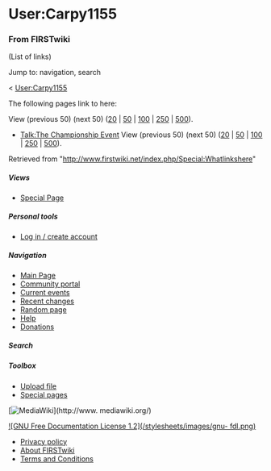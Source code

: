 # User:Carpy1155

### From FIRSTwiki

(List of links)

Jump to: navigation, search

&lt; [User:Carpy1155](/index.php?title=User:Carpy1155&redirect=no
"User:Carpy1155" )  

The following pages link to here:

View (previous 50) (next 50)
([20](/index.php?title=Special:Whatlinkshere/User:Carpy1155&limit=20&from=0
"Special:Whatlinkshere/User:Carpy1155" ) |
[50](/index.php?title=Special:Whatlinkshere/User:Carpy1155&limit=50&from=0
"Special:Whatlinkshere/User:Carpy1155" ) |
[100](/index.php?title=Special:Whatlinkshere/User:Carpy1155&limit=100&from=0
"Special:Whatlinkshere/User:Carpy1155" ) |
[250](/index.php?title=Special:Whatlinkshere/User:Carpy1155&limit=250&from=0
"Special:Whatlinkshere/User:Carpy1155" ) |
[500](/index.php?title=Special:Whatlinkshere/User:Carpy1155&limit=500&from=0
"Special:Whatlinkshere/User:Carpy1155" )).

  * [Talk:The Championship Event](/index.php/Talk:The_Championship_Event "Talk:The Championship Event" )
View (previous 50) (next 50)
([20](/index.php?title=Special:Whatlinkshere/User:Carpy1155&limit=20&from=0
"Special:Whatlinkshere/User:Carpy1155" ) |
[50](/index.php?title=Special:Whatlinkshere/User:Carpy1155&limit=50&from=0
"Special:Whatlinkshere/User:Carpy1155" ) |
[100](/index.php?title=Special:Whatlinkshere/User:Carpy1155&limit=100&from=0
"Special:Whatlinkshere/User:Carpy1155" ) |
[250](/index.php?title=Special:Whatlinkshere/User:Carpy1155&limit=250&from=0
"Special:Whatlinkshere/User:Carpy1155" ) |
[500](/index.php?title=Special:Whatlinkshere/User:Carpy1155&limit=500&from=0
"Special:Whatlinkshere/User:Carpy1155" )).

Retrieved from "<http://www.firstwiki.net/index.php/Special:Whatlinkshere>"

##### Views

  * [Special Page](/index.php/Special:Whatlinkshere/User:Carpy1155)

##### Personal tools

  * [Log in / create account](/index.php?title=Special:Userlogin&returnto=Special:Whatlinkshere)

[](/index.php/Main_Page "Main Page" )

##### Navigation

  * [Main Page](/index.php/Main_Page)
  * [Community portal](/index.php/FIRSTwiki:Community_portal)
  * [Current events](/index.php/Current_events)
  * [Recent changes](/index.php/Special:Recentchanges)
  * [Random page](/index.php/Special:Random)
  * [Help](/index.php/Help:Contents)
  * [Donations](/index.php/FIRSTwiki:Site_support)

##### Search



##### Toolbox

  * [Upload file](/index.php/Special:Upload)
  * [Special pages](/index.php/Special:Specialpages)

[![MediaWiki](/skins/common/images/poweredby_mediawiki_88x31.png)](http://www.
mediawiki.org/)

[![GNU Free Documentation License 1.2](/stylesheets/images/gnu-
fdl.png)](http://www.gnu.org/copyleft/fdl.html)

  * [Privacy policy](/index.php/FIRSTwiki:Privacy_policy "FIRSTwiki:Privacy policy" )
  * [About FIRSTwiki](/index.php/FIRSTwiki:About "FIRSTwiki:About" )
  * [Terms and Conditions](/index.php/FIRSTwiki:Terms_and_conditions "FIRSTwiki:Terms and conditions" )

